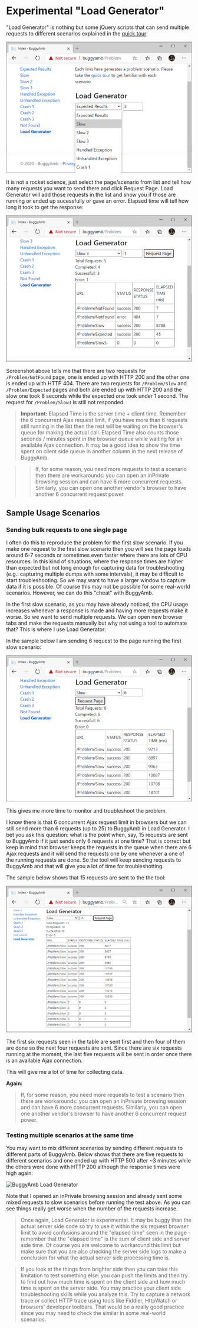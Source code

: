 <h1>Experimental "Load Generator"</h1>

"Load Generator" is nothing but some jQuery scripts that can send multiple requests to  different scenarios explained in the <a href="quick_tour.md">quick tour</a>:

![BuggyAmb Load Generator](Images/load_generator.png)

It is not a rocket science, just select the page/scenario from list and tell how many requests you want to send there and click Request Page. Load Generator will add those requests in the list and show you if those are running or ended up sucessfully or gave an error. Elapsed time will tell how long it took to get the response:

![BuggyAmb Load Generator](Images/load_generator_in_action.png)

Screenshot above tells me that there are two requests for <code>/Problem/NotFound</code> page, one is ended up with HTTP 200 and the other one is ended up with HTTP 404. There are two requests for <code>/Problem/Slow</code> and <code>/Problem/Expected</code> pages and both are ended up with HTTP 200 and the slow one took 8 seconds while the expected one took under 1 second. The request for <code>/Problem/Slow3</code> is still not responded. 

><b>Important:</b> Elapsed Time is the server time + client time. Remember the 6 concurrent Ajax request limit, if you have more than 6 requests still running in the list then the rest will be waiting on the browser's queue for making the actual call. Elapsed Time also counts those seconds / minutes spent in the browser queue while waiting for an available Ajax connection. It may be a good idea to show the time spent on client side queue in another column in the next release of BuggyAmb.

>>If, for some reason, you need more requests to test a scenario then there are workarounds: you can open an inPrivate browsing session and can have 6 more concurrent requests. Similarly, you can open one another vendor's browser to have another 6 concurrent request power.

<h2>Sample Usage Scenarios</h2>

<h3>Sending bulk requests to one single page</h3>

I often do this to reproduce the problem for the first slow scenario. If you make one request to the first slow scenario then you will see the page loads around 6-7 seconds or sometimes even faster where there are lots of CPU resources. In this kind of situations, where the response times are higher than expected but not long enough for capturing data for troubleshooting (e.g.: capturing multiple dumps with some intervals), it may be difficult to start troubleshooting. So we may want to have a larger window to capture data if it is possible. Of course this may not be possible for some real-world scenarios. However, we can do this "cheat" with BuggyAmb.

In the first slow scenario, as you may have already noticed, the CPU usage increases whenever a response is made and having more requests make it worse. So we want to send multiple requests. We can open new browser tabs and make the requests manually but why not using a tool to automate that? This is where I use Load Generator:

In the sample below I am sending 6 request to the page running the first slow scenario:

![BuggyAmb Load Generator](Images/load_generator_slow1_6requests.png)

This gives me more time to monitor and troubleshoot the problem.

I know there is that 6 concurrent Ajax request limit in browsers but we can still send more than 6 requests (up to 25) to BuggyAmb in Load Generator. I bet you ask this question: what is the point when, say, 15 requests are sent to BuggyAmb if it just sends only 6 requests at one time? That is correct but keep in mind that browser keeps the requests in the queue when there are 6 Ajax requests and it will send the requests one by one whenever a one of the running requests are done. So the tool will keep sending requests to BuggyAmb and that will give you a lot of time for troubleshotting.

The sample below shows that 15 requests are sent to the the tool:

![BuggyAmb Load Generator](Images/load_generator_slow1_15requests.png)

The first six requests seen in the table are sent first and then four of them are done so the next four requests are sent. Since there are six requests running at the moment, the last five requests will be sent in order once there is an available Ajax connection.

This will give me a lot of time for collecting data.

<b>Again:</b>

>If, for some reason, you need more requests to test a scenario then there are workarounds: you can open an inPrivate browsing session and can have 6 more concurrent requests. Similarly, you can open one another vendor's browser to have another 6 concurrent request power.

<h3>Testing multiple scenarios at the same time</h3>

You may want to mix different scenarios by sending different requests to different parts of BuggyAmb. Below shows that there are five requests to different scenarios and one ended up with HTTP 500 after ~3 minutes while the others were done with HTTP 200 although the response times were high again:

![BuggyAmb Load Generator](Images/load_generator_mixed.png)

Note that I opened an inPrivate browsing session and already sent some mixed requests to slow scenarios before running the test above. As you can see things really get worse when the number of the requests increase.

>Once again, Load Generator is experimental. It may be buggy than the actual server side code so try to use it within the six request browser limit to avoid confusions around the "elapsed time" seen in the page - remember that the "elapsed time" is the sum of client side and server side time. Of course you are welcome to workaround this limit but make sure that you are also checking the server side logs to make a conclusion for what the actual server side processing time is.

>If you look at the things from brighter side then you can take this limitation to test something else: you can push the limits and then try to find out how much time is spent on the client side and how much time is spent on the server side. You may practice your client side troubleshooting skills while you analyze this. Try to capture a network trace or collect HTTP trace using tools like Fiddler, HttpWatch or browsers' developer toolbars. That would be a really good practice since you may need to check the similar in some real-world scenarios.